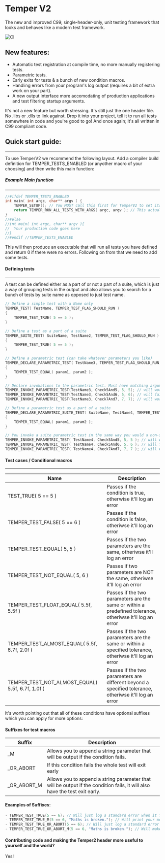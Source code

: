# Temper V2

The new and improved C99, single-header-only, unit testing framework that looks and behaves like a modern test framework.
<Build status goes here>

![CI](https://github.com/dangmoody/Tantrum/workflows/CI/badge.svg)

## New features:
- Automatic test registration at compile time, no more manually registering tests.
- Parametric tests.
- Early exits for tests & a bunch of new condition macros.
- Handling errors from your program's log output (requires a bit of extra work on your part).
- A new output interface more accomodating of production applications and test filtering startup arguments.

It's not a new feature but worth stressing. It's still just the one header file. No .libs or .dlls to link against. Drop it into your project, tell it to run all tests somewhere in code and you're good to go! And once again; it's all written in C99 compliant code.

## Quick start guide:
___
To use TemperV2 we recommend the following layout. Add a compiler build definition for TEMPER_TESTS_ENABLED (or anyother macro of your choosing) and then write this main function:

##### Example Main function
___
```c
//#ifdef TEMPER_TESTS_ENABLED
int main( int argc, char** argv ) {
	TEMPER_SETUP(); // You MUST call this first for TemperV2 to set itself up correctly.
	return TEMPER_RUN_ALL_TESTS_WITH_ARGS( argc, argv ); // This actually executes the tests.
}
//#else
//int main( int argc, char** argv ){
//  Your production code goes here
//}
//#endif //TEMPER_TESTS_ENABLED
```

This will then produce an executable that will run all tests you have defined and return 0 if there were no errors. Following on from that we need to add some tests.

#### Defining tests
___
A test can be defined either as a part of or not a part of a suite, which is just a way of grouping tests in the output and also allows you to search for a bunch of tests by suite name as opposed to just test name.

```c
// Define a simple test with a Name only
TEMPER_TEST( TestName, TEMPER_TEST_FLAG_SHOULD_RUN )
{
	TEMPER_TEST_TRUE( 5 == 5 );
}

// Define a test as a part of a suite
TEMPER_SUITE_TEST( SuiteName, TestName2, TEMPER_TEST_FLAG_SHOULD_RUN )
{
	TEMPER_TEST_TRUE( 5 == 5 );
}

// Define a parametric test (can take whatever parameters you like)
TEMPER_DECLARE_PARAMETRIC_TEST( TestName3, TEMPER_TEST_FLAG_SHOULD_RUN, int param1, int param2 )
{
	TEMPER_TEST_EQUAL( param1, param2 );
}

// Declare invokations to the parametric test. Must have matching arguments filled out.
TEMPER_INVOKE_PARAMETRIC_TEST(TestName3, Check5And5, 5, 5); // will work
TEMPER_INVOKE_PARAMETRIC_TEST(TestName3, Check5And6, 5, 6); // will fail
TEMPER_INVOKE_PARAMETRIC_TEST(TestName3, Check7And7, 7, 7); // will work

// Define a parametric test as a part of a suite
TEMPER_DECLARE_PARAMETRIC_SUITE_TEST( SuiteName, TestName4, TEMPER_TEST_FLAG_SHOULD_RUN, int param1, int param2 )
{
	TEMPER_TEST_EQUAL( param1, param2 );
}

// You invoke a suite parametric test in the same way you would a non-suite parametric test.
TEMPER_INVOKE_PARAMETRIC_TEST( TestName4, Check5And5, 5, 5 ); // will work
TEMPER_INVOKE_PARAMETRIC_TEST( TestName4, Check5And6, 5, 6 ); // will fail
TEMPER_INVOKE_PARAMETRIC_TEST( TestName4, Check7And7, 7, 7 ); // will work
```

#### Test cases / Conditional macros
___
|Name|Description|
| -- | --------- |
|TEST_TRUE( 5 == 5 )|Passes if the condition is true, otherwise it'll log an error|
|TEMPER_TEST_FALSE( 5 == 6 )| Passes if the condition is false, otheriwse it'll log an error|
|TEMPER_TEST_EQUAL( 5, 5 )| Passes if the two parameters are the same, otheriwse it'll log an error|
|TEMPER_TEST_NOT_EQUAL( 5, 6 )| Passes if two parameters are NOT the same, otheriwse it'll log an error|
|TEMPER_TEST_FLOAT_EQUAL( 5.5f, 5.5f )| Passes if the two parameters are the same or within a predefined tolerance, otheriwse it'll log an error|
|TEMPER_TEST_ALMOST_EQUAL( 5.5f, 6.7f, 2.0f )| Passes if the two parameters are the same or within a specified tolerance, otheriwse it'll log an error|
|TEMPER_TEST_NOT_ALMOST_EQUAL( 5.5f, 6.7f, 1.0f )| Passes if the two parameters are different beyond a specified tolerance, otheriwse it'll log an error|

It's worth pointing out that all of these conditions have optional suffixes which you can apply for more options:

#### Suffixes for test macros
|Suffix|Description|
| ---- | --------- |
|_M|Allows you to append a string parameter that will be output if the condition fails.|
|_OR_ABORT|If this condition fails the whole test will exit early|
|_OR_ABORT_M|Allows you to append a string parameter that will be output if the condition fails, it will also have the test exit early.|

#### Examples of Suffixes:
```c
- TEMPER_TEST_TRUE(5 == 6); // Will just log a standard error when it fails
- TEMPER_TEST_TRUE_M(5 == 6, "Maths is broken."); // Will print your message as well when it fails.
- TEMPER_TEST_TRUE_OR_ABORT(5 == 6); // Will just log a standard error and make the test exit early when it fails.
- TEMPER_TEST_TRUE_OR_ABORT_M(5 == 6, "Maths is broken."); // Will make your test exit early and print your messsage.
```

#### Contributing code and making the Temper2 header more useful to yourself and the world?
Yes!
